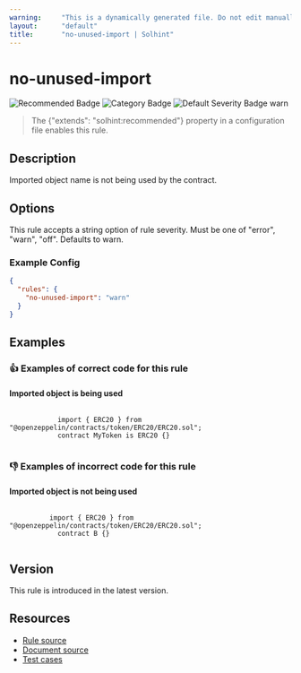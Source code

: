 ```yaml
---
warning:     "This is a dynamically generated file. Do not edit manually."
layout:      "default"
title:       "no-unused-import | Solhint"
---
```


# no-unused-import
![Recommended Badge](https://img.shields.io/badge/-Recommended-brightgreen)
![Category Badge](https://img.shields.io/badge/-Best%20Practice%20Rules-informational)
![Default Severity Badge warn](https://img.shields.io/badge/Default%20Severity-warn-yellow)
> The {"extends": "solhint:recommended"} property in a configuration file enables this rule.


## Description
Imported object name is not being used by the contract.

## Options
This rule accepts a string option of rule severity. Must be one of "error", "warn", "off". Defaults to warn.

### Example Config
```json
{
  "rules": {
    "no-unused-import": "warn"
  }
}
```


## Examples
### 👍 Examples of **correct** code for this rule

#### Imported object is being used

```solidity

            import { ERC20 } from "@openzeppelin/contracts/token/ERC20/ERC20.sol";
            contract MyToken is ERC20 {}
          
```

### 👎 Examples of **incorrect** code for this rule

#### Imported object is not being used

```solidity

          import { ERC20 } from "@openzeppelin/contracts/token/ERC20/ERC20.sol";
            contract B {}
          
```

## Version
This rule is introduced in the latest version.

## Resources
- [Rule source](https://github.com/protofire/solhint/blob/master/lib/rules/best-practices/no-unused-import.js)
- [Document source](https://github.com/protofire/solhint/blob/master/docs/rules/best-practices/no-unused-import.md)
- [Test cases](https://github.com/protofire/solhint/blob/master/test/rules/best-practices/no-unused-import.js)
